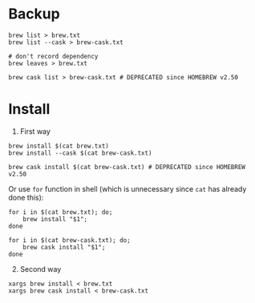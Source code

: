 # Backup

    brew list > brew.txt
    brew list --cask > brew-cask.txt

    # don't record dependency
    brew leaves > brew.txt

    brew cask list > brew-cask.txt # DEPRECATED since HOMEBREW v2.50

# Install

1. First way

``` shell
brew install $(cat brew.txt)
brew install --cask $(cat brew-cask.txt)

brew cask install $(cat brew-cask.txt) # DEPRECATED since HOMEBREW v2.50
```
Or use `for` function in shell (which is unnecessary since `cat` has already done this):

``` shell
for i in $(cat brew.txt); do;
    brew install "$1";
done

for i in $(cat brew-cask.txt); do;
    brew cask install "$1";
done
```

2. Second way

``` shell
xargs brew install < brew.txt
xargs brew cask install < brew-cask.txt
```
